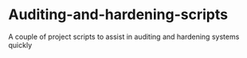 # Auditing-and-hardening-scripts
A couple of project scripts to assist in auditing and hardening systems quickly
